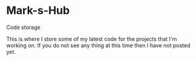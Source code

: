 Mark-s-Hub
==========

Code storage

This is where I store some of my latest code for the projects that I'm working on.  If you do not see any thing at this time then I have not posted yet.